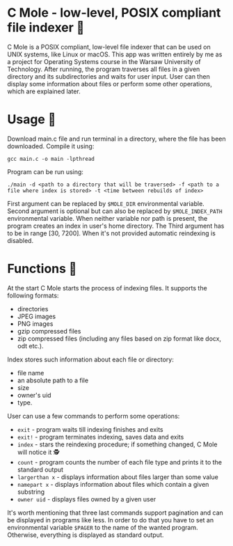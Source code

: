 # C Mole - low-level, POSIX compliant file indexer 🤖

C Mole is a POSIX compliant, low-level file indexer that can be used on UNIX systems, like Linux or macOS. This app was written entirely by me as a project for Operating Systems course in the Warsaw University of Technology. After running, the program traverses all files in a given directory and its subdirectories and waits for user input. User can then display some information about files or perform some other operations, which are explained later. 

# Usage 💽

Download main.c file and run terminal in a directory, where the file has been downloaded. Compile it using:

`gcc main.c -o main -lpthread`

Program can be run using:

`./main -d <path to a directory that will be traversed> -f <path to a file where index is stored> -t <time between rebuilds of index>`

First argument can be replaced by `$MOLE_DIR` environmental variable. Second argument is optional but can also be replaced by `$MOLE_INDEX_PATH` environmental variable. When neither variable nor path is present, the program creates an index in user's home directory. The Third argument has to be in range [30, 7200]. When it's not provided automatic reindexing is disabled.

# Functions 🔧

At the start C Mole starts the process of indexing files. It supports the following formats:
- directories
- JPEG images
- PNG images
- gzip compressed files
- zip compressed files (including any files based on zip format like docx, odt etc.).

Index stores such information about each file or directory:
- file name
- an absolute path to a file
- size
- owner's uid
- type.

User can use a few commands to perform some operations:
- `exit` - program waits till indexing finishes and exits
- `exit!` - program terminates indexing, saves data and exits
- `index` - stars the reindexing procedure; if something changed, C Mole will notice it 🕵️
- `count` - program counts the number of each file type and prints it to the standard output
- `largerthan x` - displays information about files larger than some value
- `namepart x` - displays information about files which contain a given substring
- `owner uid` - displays files owned by a given user

It's worth mentioning that three last commands support pagination and can be displayed in programs like less. In order to do that you have to set an environmental variable `$PAGER` to the name of the wanted program. Otherwise, everything is displayed as standard output. 

